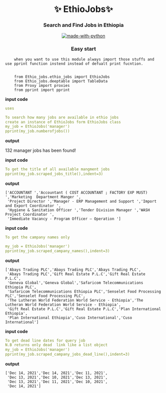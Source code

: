<h1 align="center"> 
    ✨ EthioJobs✨ 
</h1>
<h3 align="center"> 
    Search and Find Jobs in Ethiopia
</h3>
<p align="center">
    <a href="https://python.org">
        <img src="http://forthebadge.com/images/badges/made-with-python.svg" alt="made-with-python">
    </a>
<h3 align="center"> 
   Easy start
</h3>

```console
    when you want to use this module always import those stuffs and use pprint function instend instead of defualt print fucntion.
    
    
    from Ethio_jobs.ethio_jobs import EthioJobs 
    from Ethio_jobs.deeptable import TableData 
    from Proxy import proxies
    from pprint import pprint
```
<b>input code</b>
```yaml
uses

To search how many jobs are available in ethio jobs
create an instance of EthioJobs form EthioJobs class
my_job = EthioJobs('manager')
pprint(my_job.numberofjobs())
```
<b>output</b>

132 manager jobs has been found!

<b>input code</b>
```yaml
To get the title of all available mangment jobs
pprint(my_job.scraped_jobs_title(),indent=3)
```
<b>output</b>
```console
['ACCOUNTANT ','Accountant ( COST ACCOUNTANT ; FACTORY EXP MUST) ','Marketing  Department Manger ',
 'Project Director ','Manager - ERP Management and Support ','Import and Export Coordinator ',
 'Hygiene & Sanitation Officer ','Tender Division Manager ','WASH Project Coordinator ',
 'Immediate Vacancy - Program Officer – Operation ']
 ```
<b>input code</b>
```yaml
To get the campany names only

my_job = EthioJobs('manager')
pprint(my_job.scraped_campany_names(),indent=3)
```
<b>output</b>
```console
['Abays Trading PLC','Abays Trading PLC','Abays Trading PLC',
 'Abays Trading PLC','Gift Real Estate P.L.C','Gift Real Estate P.L.C',
 'Geneva Global','Geneva Global','Safaricom Telecommunications Ethiopia PLC',
 'Safaricom Telecommunications Ethiopia PLC','Senselet Food Processing PLC','Senselet Food Processing PLC',
 'The Lutheran World Federation World Service - Ethiopia','The Lutheran World Federation World Service - Ethiopia',
 'Gift Real Estate P.L.C','Gift Real Estate P.L.C','Plan International Ethiopia',
 'Plan International Ethiopia','Cuso International','Cuso International']
```
<b>input code</b>
```yaml
To get dead line dates for query job 
N.B returns only dead  link like a list object 
my_job = EthioJobs('manager')
pprint(my_job.scraped_campany_jobs_dead_line(),indent=3)
```

<b>output</b>

```console
['Dec 14, 2021','Dec 14, 2021','Dec 11, 2021',
 'Dec 13, 2021','Dec 10, 2021','Dec 13, 2021',
 'Dec 13, 2021','Dec 11, 2021','Dec 10, 2021',
 'Dec 14, 2021']
```
